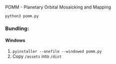 POMM - Planetary Orbital Mosaicking and Mapping

`python3 pomm.py`

### Bundling:

#### Windows

1. `pyinstaller --onefile --windowed pomm.py`
1. Copy `/assets` into `/dist`
